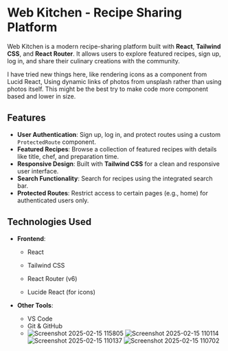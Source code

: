 
# Web Kitchen - Recipe Sharing Platform



Web Kitchen is a modern recipe-sharing platform built with **React**, **Tailwind CSS**, and **React Router**. It allows users to explore featured recipes, sign up, log in, and share their culinary creations with the community.

I have tried new things here, like rendering icons as a component from Lucid React, Using dynamic links of photos from unsplash rather than using photos itself. This might be the best try to make code more component based and lower in size.

## Features

- **User Authentication**: Sign up, log in, and protect routes using a custom `ProtectedRoute` component.
- **Featured Recipes**: Browse a collection of featured recipes with details like title, chef, and preparation time.
- **Responsive Design**: Built with **Tailwind CSS** for a clean and responsive user interface.
- **Search Functionality**: Search for recipes using the integrated search bar.
- **Protected Routes**: Restrict access to certain pages (e.g., home) for authenticated users only.


## Technologies Used

- **Frontend**:
  - React
  - Tailwind CSS
  - React Router (v6)
 
   
  - Lucide React (for icons)

- **Other Tools**:
  - VS Code
  - Git & GitHub
  - ![Screenshot 2025-02-15 115805](https://github.com/user-attachments/assets/f40dffb5-aa90-4bef-9bb7-32587310d3fa)
 ![Screenshot 2025-02-15 110114](https://github.com/user-attachments/assets/1a5b4e1e-0a8c-4f8c-9cf6-86d4d180537c)
![Screenshot 2025-02-15 110137](https://github.com/user-attachments/assets/25ca34eb-31ca-4bf7-9ad7-699f0ca7255c)
![Screenshot 2025-02-15 110702](https://github.com/user-attachments/assets/4e995ec6-0e1a-4303-941c-9dc76e9a34d1)


